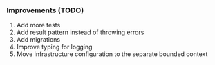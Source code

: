 ﻿### Improvements (TODO)

1. Add more tests
2. Add result pattern instead of throwing errors
3. Add migrations
4. Improve typing for logging
5. Move infrastructure configuration to the separate bounded context